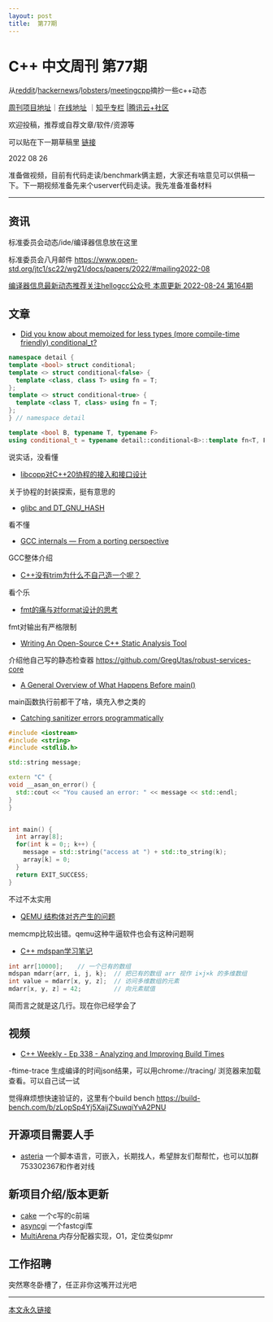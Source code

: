 ```yaml
---
layout: post
title:  第77期
---
```


# C++ 中文周刊 第77期



从[reddit](https://www.reddit.com/r/cpp/)/[hackernews](https://news.ycombinator.com/)/[lobsters](https://lobste.rs/)/[meetingcpp](https://www.meetingcpp.com/blog/blogroll/items/Meeting-Cpp-Blogroll-343.html)摘抄一些c++动态


[周刊项目地址](https://github.com/wanghenshui/cppweeklynews)｜[在线地址](https://wanghenshui.github.io/cppweeklynews/) ｜[知乎专栏](https://www.zhihu.com/column/jieyaren) |[腾讯云+社区](https://cloud.tencent.com/developer/column/92884)



欢迎投稿，推荐或自荐文章/软件/资源等


可以贴在下一期草稿里 [链接](https://github.com/wanghenshui/cppweeklynews/blob/dev/posts/078.md)


2022 08 26

准备做视频，目前有代码走读/benchmark俩主题，大家还有啥意见可以供稿一下。下一期视频准备先来个userver代码走读。我先准备准备材料

---

## 资讯

标准委员会动态/ide/编译器信息放在这里

标准委员会八月邮件 https://www.open-std.org/jtc1/sc22/wg21/docs/papers/2022/#mailing2022-08

[编译器信息最新动态推荐关注hellogcc公众号 本周更新 2022-08-24 第164期](https://github.com/hellogcc/osdt-weekly/blob/master/weekly-2022/2022-08-24.md)


## 文章

- [Did you know about memoized for less types (more compile-time friendly) conditional_t?](https://github.com/QuantlabFinancial/cpp_tip_of_the_week/blob/master/292.md)


```cpp
namespace detail {
template <bool> struct conditional;
template <> struct conditional<false> {
  template <class, class T> using fn = T;
};
template <> struct conditional<true> {
  template <class T, class> using fn = T;
};
} // namespace detail

template <bool B, typename T, typename F>
using conditional_t = typename detail::conditional<B>::template fn<T, F>;
```
说实话，没看懂

- [libcopp对C++20协程的接入和接口设计](https://owent.net/2022/2206.html)

关于协程的封装探索，挺有意思的

- [glibc and DT_GNU_HASH ](https://maskray.me/blog/2022-08-21-glibc-and-dt-gnu-hash)

看不懂

- [GCC internals — From a porting perspective](https://ekaitz.elenq.tech/bootstrapGcc1.html)

GCC整体介绍

- [C++没有trim为什么不自己造一个呢？](https://zhuanlan.zhihu.com/p/553071153)

看个乐

- [fmt的痛与对format设计的思考](https://zhuanlan.zhihu.com/p/556307241)

fmt对输出有严格限制

- [Writing An Open-Source C++ Static Analysis Tool ](https://www.cppstories.com/2022/rsc-static-analysis/)

介绍他自己写的静态检查器 https://github.com/GregUtas/robust-services-core

- [A General Overview of What Happens Before main()](https://embeddedartistry.com/blog/2019/04/08/a-general-overview-of-what-happens-before-main/)

main函数执行前都干了啥，填充入参之类的


- [Catching sanitizer errors programmatically](https://lemire.me/blog/2022/08/20/catching-sanitizer-errors-programmatically/)

```cpp
#include <iostream>
#include <string>
#include <stdlib.h>

std::string message;

extern "C" {
void __asan_on_error() {
  std::cout << "You caused an error: " << message << std::endl;
}
}


int main() {
  int array[8];
  for(int k = 0;; k++) {
    message = std::string("access at ") + std::to_string(k);
    array[k] = 0;
  }
  return EXIT_SUCCESS;
}

```

不过不太实用

- [QEMU 结构体对齐产生的问题](https://zhuanlan.zhihu.com/p/558121669)

memcmp比较出错。qemu这种牛逼软件也会有这种问题啊

- [C++ mdspan学习笔记](https://zhuanlan.zhihu.com/p/553772995)

```cpp
int arr[10000];    // 一个已有的数组
mdspan mdarr{arr, i, j, k};  // 把已有的数组 arr 视作 i×j×k 的多维数组
int value = mdarr[x, y, z];  // 访问多维数组的元素
mdarr[x, y, z] = 42;         // 向元素赋值
```

简而言之就是这几行。现在你已经学会了
## 视频

- [C++ Weekly - Ep 338 - Analyzing and Improving Build Times](https://www.youtube.com/watch?v=Iybb9wnpF00)


-ftime-trace 生成编译的时间json结果，可以用chrome://tracing/ 浏览器来加载查看。可以自己试一试

觉得麻烦想快速验证的，这里有个build bench https://build-bench.com/b/zLopSp4Yj5XaijZSuwqiYvA2PNU



## 开源项目需要人手

- [asteria](https://github.com/lhmouse/asteria) 一个脚本语言，可嵌入，长期找人，希望胖友们帮帮忙，也可以加群753302367和作者对线


## 新项目介绍/版本更新

- [cake](https://github.com/thradams/cake) 一个c写的c前端
- [asyncgi](https://github.com/kamchatka-volcano/asyncgi/) 一个fastcgi库
- [MultiArena ](https://github.com/tirimatangi/MultiArena) 内存分配器实现，O1，定位类似pmr

## 工作招聘

突然寒冬卧槽了，任正非你这嘴开过光吧

---



[本文永久链接](https://wanghenshui.github.io/cppweeklynews/posts/077.html)
